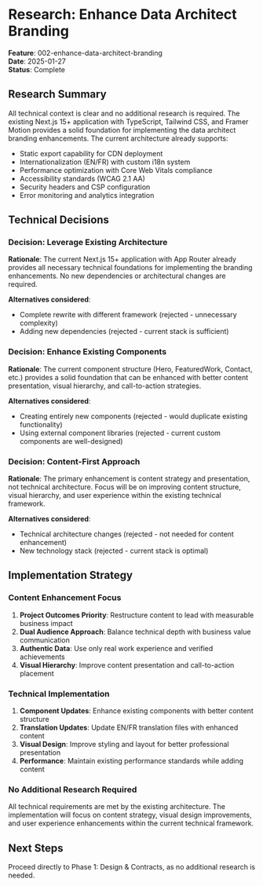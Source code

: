 # Research: Enhance Data Architect Branding

**Feature**: 002-enhance-data-architect-branding  
**Date**: 2025-01-27  
**Status**: Complete

## Research Summary

All technical context is clear and no additional research is required. The existing Next.js 15+ application with TypeScript, Tailwind CSS, and Framer Motion provides a solid foundation for implementing the data architect branding enhancements. The current architecture already supports:

- Static export capability for CDN deployment
- Internationalization (EN/FR) with custom i18n system
- Performance optimization with Core Web Vitals compliance
- Accessibility standards (WCAG 2.1 AA)
- Security headers and CSP configuration
- Error monitoring and analytics integration

## Technical Decisions

### Decision: Leverage Existing Architecture
**Rationale**: The current Next.js 15+ application with App Router already provides all necessary technical foundations for implementing the branding enhancements. No new dependencies or architectural changes are required.

**Alternatives considered**: 
- Complete rewrite with different framework (rejected - unnecessary complexity)
- Adding new dependencies (rejected - current stack is sufficient)

### Decision: Enhance Existing Components
**Rationale**: The current component structure (Hero, FeaturedWork, Contact, etc.) provides a solid foundation that can be enhanced with better content presentation, visual hierarchy, and call-to-action strategies.

**Alternatives considered**:
- Creating entirely new components (rejected - would duplicate existing functionality)
- Using external component libraries (rejected - current custom components are well-designed)

### Decision: Content-First Approach
**Rationale**: The primary enhancement is content strategy and presentation, not technical architecture. Focus will be on improving content structure, visual hierarchy, and user experience within the existing technical framework.

**Alternatives considered**:
- Technical architecture changes (rejected - not needed for content enhancement)
- New technology stack (rejected - current stack is optimal)

## Implementation Strategy

### Content Enhancement Focus
1. **Project Outcomes Priority**: Restructure content to lead with measurable business impact
2. **Dual Audience Approach**: Balance technical depth with business value communication
3. **Authentic Data**: Use only real work experience and verified achievements
4. **Visual Hierarchy**: Improve content presentation and call-to-action placement

### Technical Implementation
1. **Component Updates**: Enhance existing components with better content structure
2. **Translation Updates**: Update EN/FR translation files with enhanced content
3. **Visual Design**: Improve styling and layout for better professional presentation
4. **Performance**: Maintain existing performance standards while adding content

### No Additional Research Required
All technical requirements are met by the existing architecture. The implementation will focus on content strategy, visual design improvements, and user experience enhancements within the current technical framework.

## Next Steps

Proceed directly to Phase 1: Design & Contracts, as no additional research is needed.

